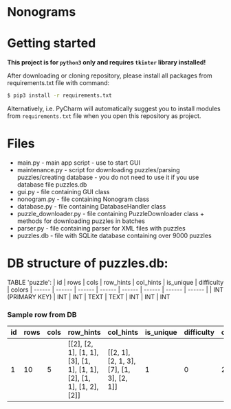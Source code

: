 # Nonograms

# Getting started
**This project is for `python3` only and requires `tkinter` library installed!**


After downloading or cloning repository, please install all packages from requirements.txt file with command:
```sh
$ pip3 install -r requirements.txt
```

Alternatively, i.e. PyCharm will automatically suggest you to install modules from `requirements.txt` file when you open this repository as project.
# Files
- main.py - main app script - use to start GUI
- maintenance.py - script for downloading puzzles/parsing puzzles/creating database - you do not need to use it if you use database file puzzles.db
- gui.py - file containing GUI class
- nonogram.py - file containing Nonogram class
- database.py - file containing DatabaseHandler class
- puzzle_downloader.py - file containing PuzzleDownloader class + methods for downloading puzzles in batches
- parser.py - file containing parser for XML files with puzzles
- puzzles.db - file with SQLite database containing over 9000 puzzles

# DB structure of puzzles.db:
TABLE 'puzzle':
| id              | rows       | cols | row_hints | col_hints | is_unique | difficulty | colors
| ------ | ------ | ------ | ------ | ------ | ------ | ------ | ------ |
| INT (PRIMARY KEY) | INT        | INT  | TEXT | TEXT | INT | INT | INT

### Sample row from DB
| id              | rows       | cols | row_hints | col_hints | is_unique | difficulty | colors
| ------ | ------ | ------ | ------ | ------ | ------ | ------ | ------ |
1|10|5|[[2], [2, 1], [1, 1], [3], [1, 1], [1, 1], [2], [1, 1], [1, 2], [2]]|[[2, 1], [2, 1, 3], [7], [1, 3], [2, 1]]|1|0|2
